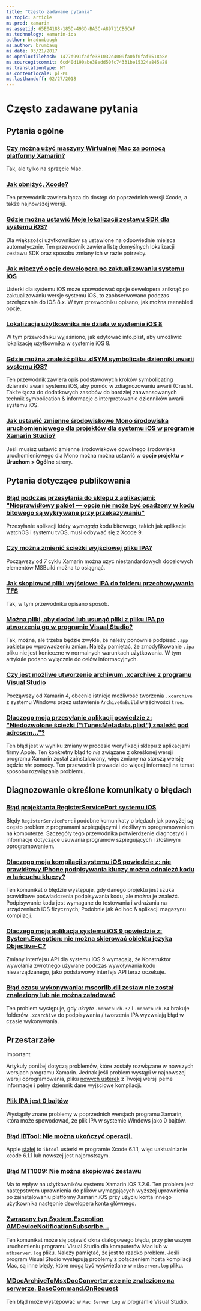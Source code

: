 ```yaml
---
title: "Często zadawane pytania"
ms.topic: article
ms.prod: xamarin
ms.assetid: 65E04188-185D-493D-BA3C-A89711CB6CAF
ms.technology: xamarin-ios
author: bradumbaugh
ms.author: brumbaug
ms.date: 03/21/2017
ms.openlocfilehash: 1477d991fadfe381032e4009fa0bf0faf0518b8e
ms.sourcegitcommit: 6cd40d190abe38edd50fc74331be15324a845a28
ms.translationtype: MT
ms.contentlocale: pl-PL
ms.lasthandoff: 02/27/2018
---
```

# <a name="frequently-asked-questions"></a>Często zadawane pytania

## <a name="general-questions"></a>Pytania ogólne

### <a name="can-i-use-a-mac-vm-with-xamarinmac-vmmd"></a>[Czy można użyć maszyny Wirtualnej Mac za pomocą platformy Xamarin?](mac-vm.md)
Tak, ale tylko na sprzęcie Mac.

### <a name="how-can-i-downgrade-xcodedowngrade-xcodemd"></a>[Jak obniżyć, Xcode?](downgrade-xcode.md)
Ten przewodnik zawiera łącza do dostęp do poprzednich wersji Xcode, a także najnowszej wersji.

### <a name="where-can-i-set-my-ios-sdk-locationsios-sdkmd"></a>[Gdzie można ustawić Moje lokalizacji zestawu SDK dla systemu iOS?](ios-sdk.md)
Dla większości użytkowników są ustawione na odpowiednie miejsca automatycznie. Ten przewodnik zawiera listę domyślnych lokalizacji zestawu SDK oraz sposobu zmiany ich w razie potrzeby.

### <a name="how-can-i-reenable-developer-options-after-updating-iosupdate-developer-optionsmd"></a>[Jak włączyć opcje dewelopera po zaktualizowaniu systemu iOS](update-developer-options.md)
Usterki dla systemu iOS może spowodować opcje dewelopera zniknąć po zaktualizowaniu wersje systemu iOS, to zaobserwowano podczas przełączania do iOS 8.x. W tym przewodniku opisano, jak można reenabled opcje.

### <a name="user-location-not-working-in-ios-8ios8-user-locationmd"></a>[Lokalizacja użytkownika nie działa w systemie iOS 8](ios8-user-location.md)
W tym przewodniku wyjaśniono, jak edytować info.plist, aby umożliwić lokalizację użytkownika w systemie iOS 8.

### <a name="where-can-i-find-the-dsym-file-to-symbolicate-ios-crash-logssymbolicate-ios-crashmd"></a>[Gdzie można znaleźć pliku .dSYM symbolicate dzienniki awarii systemu iOS?](symbolicate-ios-crash.md)
Ten przewodnik zawiera opis podstawowych kroków symbolicating dzienniki awarii systemu iOS, aby pomóc w zdiagnozowaniu awarii (Crash). Także łącza do dodatkowych zasobów do bardziej zaawansowanych technik symbolication & informacje o interpretowanie dzienników awarii systemu iOS.


### <a name="how-do-i-set-mono-runtime-environment-variables-for-ios-projects-in-xamarin-studioxs-mono-runtimemd"></a>[Jak ustawić zmienne środowiskowe Mono środowiska uruchomieniowego dla projektów dla systemu iOS w programie Xamarin Studio?](xs-mono-runtime.md)
Jeśli musisz ustawić zmienne środowiskowe dowolnego środowiska uruchomieniowego dla Mono można można ustawić w **opcje projektu > Uruchom > Ogólne** strony.

## <a name="publishing-questions"></a>Pytania dotyczące publikowania

### <a name="error-when-submitting-to-app-store-invalid-bundle---options-not-allowed-to-be-embedded-in-bitcode-are-detected-in-the-submissioninvalid-bundle-bitcodemd"></a>[Błąd podczas przesyłania do sklepu z aplikacjami: "Nieprawidłowy pakiet — opcje nie może być osadzony w kodu bitowego są wykrywane przy przekazywaniu"](invalid-bundle-bitcode.md)

Przesyłanie aplikacji który _wymagają_ kodu bitowego, takich jak aplikacje watchOS i systemu tvOS, musi odbywać się z Xcode 9.

### <a name="can-i-change-the-output-path-of-the-ipa-fileipa-output-pathmd"></a>[Czy można zmienić ścieżki wyjściowej pliku IPA?](ipa-output-path.md)
Począwszy od 7 cyklu Xamarin można użyć niestandardowych docelowych elementów MSBuild można to osiągnąć.

### <a name="how-can-i-copy-ipa-output-files-to-the-tfs-drop-folderipa-tfsmd"></a>[Jak skopiować pliki wyjściowe IPA do folderu przechowywania TFS](ipa-tfs.md)
Tak, w tym przewodniku opisano sposób.

### <a name="can-i-add-files-to-or-remove-files-from-an-ipa-file-after-building-it-in-visual-studiomodify-ipamd"></a>[Można pliki, aby dodać lub usunąć pliki z pliku IPA po utworzeniu go w programie Visual Studio?](modify-ipa.md)
Tak, można, ale trzeba będzie zwykle, że należy ponownie podpisać `.app` pakietu po wprowadzeniu zmian. Należy pamiętać, że zmodyfikowanie `.ipa` pliku nie jest konieczne w normalnych warunkach użytkowania. W tym artykule podano wyłącznie do celów informacyjnych.

### <a name="is-it-possible-to-create-a-xcarchive-archive-from-visual-studiocreate-xcarchivemd"></a>[Czy jest możliwe utworzenie archiwum .xcarchive z programu Visual Studio](create-xcarchive.md)
Począwszy od Xamarin 4, obecnie istnieje możliwość tworzenia `.xcarchive` z systemu Windows przez ustawienie `ArchiveOnBuild` właściwości `true`.

### <a name="why-does-my-app-submission-fail-with-disallowed-paths--itunesmetadataplist--found-at--itunesmetadata-disallowed-pathsmd"></a>[Dlaczego moja przesyłanie aplikacji powiedzie z: "Niedozwolone ścieżki ("iTunesMetadata.plist") znaleźć pod adresem..."?](itunesmetadata-disallowed-paths.md)
Ten błąd jest w wyniku zmiany w procesie weryfikacji sklepu z aplikacjami firmy Apple. Ten konkretny błąd to _nie_ związane z określonej wersji programu Xamarin został zainstalowany, więc zmiany na starszą wersję będzie _nie_ pomocy. Ten przewodnik prowadzi do więcej informacji na temat sposobu rozwiązania problemu.


## <a name="diagnosing-specific-error-messages"></a>Diagnozowanie określone komunikaty o błędach

### <a name="ios-designer-error-with-registerserviceporterror-registerserviceportmd"></a>[Błąd projektanta RegisterServicePort systemu iOS](error-registerserviceport.md)
Błędy `RegisterServicePort` i podobne komunikaty o błędach jak powyżej są często problem z programami szpiegującymi i złośliwym oprogramowaniem na komputerze. Szczegóły tego przewodnika potwierdzenie diagnostyki i informacje dotyczące usuwania programów szpiegujących i złośliwym oprogramowaniem.

### <a name="why-does-my-ios-build-fail-with-no-valid-iphone-code-signing-keys-found-in-keychainno-codesigning-keysmd"></a>[Dlaczego moja kompilacji systemu iOS powiedzie z: nie prawidłowy iPhone podpisywania kluczy można odnaleźć kodu w łańcuchu kluczy?](no-codesigning-keys.md)
Ten komunikat o błędzie występuje, gdy danego projektu jest szuka prawidłowe poświadczenia podpisywania kodu, ale można je znaleźć. Podpisywanie kodu jest wymagane do testowania i wdrażania na urządzeniach iOS fizycznych; Podobnie jak Ad hoc & aplikacji magazynu kompilacji.

### <a name="why-does-my-ios-9-app-fail-with-systemexception-failed-to-marshal-the-objective-c-objectexception-marshal-obj-cmd"></a>[Dlaczego moja aplikacja systemu iOS 9 powiedzie z: System.Exception: nie można skierować obiektu języka Objective-C?](exception-marshal-obj-c.md)
Zmiany interfejsu API dla systemu iOS 9 wymagają, że Konstruktor wywołania zwrotnego używane podczas wywoływania kodu niezarządzanego, jako podstawowy interfejs API teraz oczekuje.

### <a name="runtime-error-the-assembly-mscorlibdll-was-not-found-or-could-not-be-loadederror-mscorlib-not-foundmd"></a>[Błąd czasu wykonywania: mscorlib.dll zestaw nie został znaleziony lub nie można załadować](error-mscorlib-not-found.md)
Ten problem występuje, gdy *ukryte* `.monotouch-32` i `.monotouch-64` brakuje folderów `.xcarchive` do podpisywania / tworzenia IPA wyzwalają błąd w czasie wykonywania.

## <a name="deprecated"></a>Przestarzałe

> [!IMPORTANT]
> Artykuły poniżej dotyczą problemów, które zostały rozwiązane w nowszych wersjach programu Xamarin. Jednak jeśli problem wystąpi w najnowszej wersji oprogramowania, pliku [nowych usterek](~/cross-platform/troubleshooting/questions/howto-file-bug.md) z Twojej wersji pełne informacje i pełny dziennik dane wyjściowe kompilacji.



### <a name="ipa-file-is-0-bytesipa-zero-bytesmd"></a>[Plik IPA jest 0 bajtów](ipa-zero-bytes.md)
Wystąpiły znane problemy w poprzednich wersjach programu Xamarin, która może spowodować, że plik IPA w systemie Windows jako 0 bajtów.

### <a name="ibtool-error-the-operation-couldnt-be-completederror-ibtoolmd"></a>[Błąd IBTool: Nie można ukończyć operacji.](error-ibtool.md)
Apple [stałej](https://developer.apple.com/library/ios/releasenotes/DeveloperTools/RN-Xcode/Chapters/xc6_release_notes.html) to `ibtool` usterki w programie Xcode 6.1.1, więc uaktualnianie xcode 6.1.1 lub nowszej jest najprostszym.

### <a name="error-mt1009-could-not-copy-the-assemblyerror-mt1009md"></a>[Błąd MT1009: Nie można skopiować zestawu](error-mt1009.md)
Ma to wpływ na użytkowników systemu Xamarin.iOS 7.2.6. Ten problem jest następstwem uprawnienia do plików wymagających wyższej uprawnienia po zainstalowaniu platformy Xamarin.iOS przy użyciu konta innego użytkownika następnie dewelopera konta głównego.

### <a name="systemexception-amdevicenotificationsubscribe-returned-exception-amddevicenotificationsubscribemd"></a>[Zwracany typ System.Exception AMDeviceNotificationSubscribe...](exception-amddevicenotificationsubscribe.md)
Ten komunikat może się pojawić okna dialogowego błędu, przy pierwszym uruchomieniu programu Visual Studio dla komputerów Mac lub w `mtbserver.log` pliku. Należy pamiętać, że jest to rzadko problem. Jeśli program Visual Studio występują problemy z połączeniem hosta kompilacji Mac, są inne błędy, które mogą być wyświetlane w `mtbserver.log` pliku.

### <a name="mdocarchivetomsxdocconverterexe-not-found-rverbasecommandonrequestmdocarchivetomsxdocconverter-not-foundmd"></a>[MDocArchiveToMsxDocConverter.exe nie znaleziono na serwerze. BaseCommand.OnRequest](mdocarchivetomsxdocconverter-not-found.md)
Ten błąd może występować w `Mac Server Log` w programie Visual Studio.
